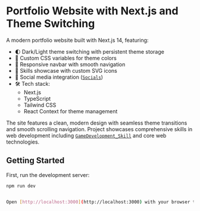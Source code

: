 # Portfolio Website with Next.js and Theme Switching

A modern portfolio website built with Next.js 14, featuring:

- 🌓 Dark/Light theme switching with persistent theme storage
- 🎨 Custom CSS variables for theme colors
- 📱 Responsive navbar with smooth navigation
- 💼 Skills showcase with custom SVG icons
- 🔗 Social media integration ([`Socials`](constants/index.ts))
- 🛠️ Tech stack:
  - Next.js
  - TypeScript
  - Tailwind CSS
  - React Context for theme management

The site features a clean, modern design with seamless theme transitions and smooth scrolling navigation. Project showcases comprehensive skills in web development including [`GameDevelopment_Skill`](constants/index.ts) and core web technologies.

## Getting Started

First, run the development server:

```bash
npm run dev


Open [http://localhost:3000](http://localhost:3000) with your browser to see the result.
